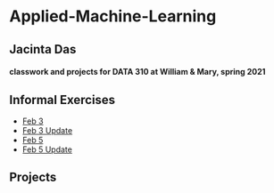 # Applied-Machine-Learning
## Jacinta Das
#### classwork and projects for DATA 310 at William &amp; Mary, spring 2021

## Informal Exercises
- [Feb 3](https://jpdas18.github.io/Applied-Machine-Learning/Feb3.html)
- [Feb 3 Update](https://jpdas18.github.io/Applied-Machine-Learning/Feb_3_Excercise_Updated.html)
- [Feb 5](https://jpdas18.github.io/Applied-Machine-Learning/Feb5.html)
- [Feb 5 Update](https://jpdas18.github.io/Applied-Machine-Learning/Feb_5_Exercise_Updated.html)

## Projects 
